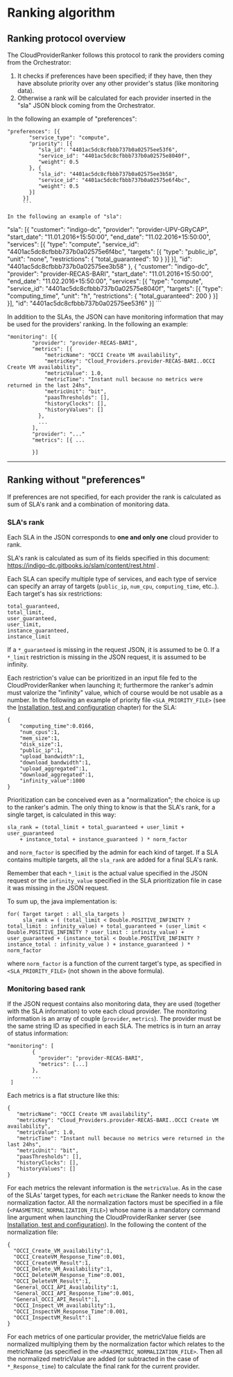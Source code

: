 # Ranking algorithm
## Ranking protocol overview
The CloudProviderRanker follows this protocol to rank the providers coming from the Orchestrator:
1. It checks if preferences have been specified; if they have, then they have absolute priority over any other provider's status (like monitoring data). 
2. Otherwise a rank will be calculated for each provider inserted in the "sla" JSON block coming from the Orchestrator.

In the following an example of "preferences":

```
"preferences": [{
       "service_type": "compute",
       "priority": [{
          "sla_id": "4401ac5dc8cfbbb737b0a02575ee53f6",
          "service_id": "4401ac5dc8cfbbb737b0a02575e8040f",
          "weight": 0.5
       }, {
          "sla_id": "4401ac5dc8cfbbb737b0a02575ee3b58",
          "service_id": "4401ac5dc8cfbbb737b0a02575e6f4bc",
          "weight": 0.5
       }]
     }]
     ```
    
In the following an example of "sla":
```
"sla": [{
		"customer": "indigo-dc",
		"provider": "provider-UPV-GRyCAP",
		"start_date": "11.01.2016+15:50:00",
		"end_date": "11.02.2016+15:50:00",
		"services": [{
			"type": "compute",
			"service_id": "4401ac5dc8cfbbb737b0a02575e6f4bc",
			"targets": [{
				"type": "public_ip",
				"unit": "none",
				"restrictions": {
					"total_guaranteed": 10
				}
			}]
		}],
		"id": "4401ac5dc8cfbbb737b0a02575ee3b58"
	}, {
		"customer": "indigo-dc",
		"provider": "provider-RECAS-BARI",
		"start_date": "11.01.2016+15:50:00",
		"end_date": "11.02.2016+15:50:00",
		"services": [{
			"type": "compute",
			"service_id": "4401ac5dc8cfbbb737b0a02575e8040f",
			"targets": [{
				"type": "computing_time",
				"unit": "h",
				"restrictions": {
					"total_guaranteed": 200
				}
			}]
		}],
		"id": "4401ac5dc8cfbbb737b0a02575ee53f6"
	}]
    ```
    
In addition to the SLAs, the JSON can have monitoring information that may be used for the providers' ranking. In the following an example:

```
"monitoring": [{
		"provider": "provider-RECAS-BARI",
		"metrics": [{
			"metricName": "OCCI Create VM availability",
			"metricKey": "Cloud_Providers.provider-RECAS-BARI..OCCI Create VM availability",
			"metricValue": 1.0,
			"metricTime": "Instant null because no metrics were returned in the last 24hs",
			"metricUnit": "bit",
			"paasThresholds": [],
			"historyClocks": [],
			"historyValues": []
		  },
          ...
        ],
        "provider": "..."
        "metrics": [{ ...
        
        }]
```   

---

## Ranking without "preferences"
If preferences are not specified, for each provider the rank is calculated as sum of SLA's rank and a combination of monitoring data.

### SLA's rank
Each SLA in the JSON corresponds to **one and only one** cloud provider to rank.

SLA's rank is calculated as sum of its fields specified in this document: https://indigo-dc.gitbooks.io/slam/content/rest.html .

Each SLA can specify multiple type of services, and each type of service can specify an array of targets (```public_ip```, ```num_cpu```, ```computing_time```, etc..). Each target's has six restrictions:

```
total_guaranteed,
total_limit,
user_guaranteed,
user_limit,
instance_guaranteed,
instance_limit
```

If a ```*_guaranteed``` is missing in the request JSON, it is assumed to be 0. If a ```*_limit``` restriction is missing in the JSON request, it is assumed to be infinity.

Each restriction's value can be prioritized in an input file fed to the CloudProviderRanker when launching it; furthermore the ranker's admin must valorize the "infinity" value, which of course would be not usable as a number. In the following an example of priority file ```<SLA_PRIORITY_FILE>``` (see the [Installation, test and configuration](chapter1.md) chapter) for the SLA:

```
{
    "computing_time":0.0166,
    "num_cpus":1,
    "mem_size":1,
    "disk_size":1,
    "public_ip":1,
    "upload_bandwidth":1,
    "download_bandwidth":1,
    "upload_aggregated":1,
    "download_aggregated":1,
    "infinity_value":1000
}
```

Prioritization can be conceived even as a "normalization"; the choice is up to the ranker's admin.
The only thing to know is that the SLA's rank, for a single target, is calculated in this way:

    sla_rank = (total_limit + total_guaranteed + user_limit + user_guaranteed
        + instance_total + instance_guaranteed ) * norm_factor
        
and ```norm_factor``` is specified by the admin for each kind of target. If a SLA contains multiple targets, all the ```sla_rank``` are added for a final SLA's rank.

Remember that each ```*_limit``` is the actual value specified in the JSON request or the ```infinity_value``` specified in the SLA prioritization file in case it was missing in the JSON request.

To sum up, the java implementation is:

    for( Target target : all_sla_targets )
         sla_rank = ( (total_limit < Double.POSITIVE_INFINITY ? total_limit : infinity_value) + total_guaranteed + (user_limit < Double.POSITIVE_INFINITY ? user_limit : infinity_value) + user_guaranteed + (instance_total < Double.POSITIVE_INFINITY ? instance_total : infinity_value ) + instance_guaranteed ) * norm_factor
        
where ```norm_factor``` is a function of the current target's type, as specified in ```<SLA_PRIORITY_FILE>``` (not shown  in the above formula).
        
### Monitoring based rank
If the JSON request contains also monitoring data, they are used (together with the SLA information) to vote each cloud provider.
The monitoring information is an array of couple (```provider```, ```metrics```). The provider must be the same string ID as specified in each SLA. The metrics is in turn an array of status information:
```
"monitoring": [
        {
          "provider": "provider-RECAS-BARI",
          "metrics": [...] 
        },
        ...
 ]
 ```
Each metrics is a flat structure like this:
```
{
   "metricName": "OCCI Create VM availability",
   "metricKey": "Cloud_Providers.provider-RECAS-BARI..OCCI Create VM availability",
   "metricValue": 1.0,
   "metricTime": "Instant null because no metrics were returned in the last 24hs",
   "metricUnit": "bit",
   "paasThresholds": [],
   "historyClocks": [],
   "historyValues": []
}
```
For each metrics the relevant information is the ```metricValue```. As in the case of the SLAs' target types, for each ```metricName``` the Ranker needs to know the normalization factor. All the normalization factors must be specified in a file (```<PAASMETRIC_NORMALIZATION_FILE>```) whose name is a mandatory command line argument when launching the CloudProviderRanker server (see [Installation, test and configuration](chapter1.md)).
In the following the content of the normalization file:
```
{
  "OCCI_Create_VM_availability":1,
  "OCCI_CreateVM_Response_Time":0.001,
  "OCCI_CreateVM_Result":1,
  "OCCI_Delete_VM_Availability":1,
  "OCCI_DeleteVM_Response_Time":0.001,
  "OCCI_DeleteVM_Result":1,
  "General_OCCI_API_Availability":1,
  "General_OCCI_API_Response_Time":0.001,
  "General_OCCI_API_Result":1,
  "OCCI_Inspect_VM_availability":1,
  "OCCI_InspectVM_Response_Time":0.001,
  "OCCI_InspectVM_Result":1
}
```

For each metrics of one particular provider, the metricValue fields are normalized  multiplying them by the normalization factor which relates to the metricName (as specified in the ```<PAASMETRIC_NORMALIZATION_FILE>```. Then all the normalized metricValue are added (or subtracted in the case of ```*_Response_time```) to calculate the final rank for the current provider.




